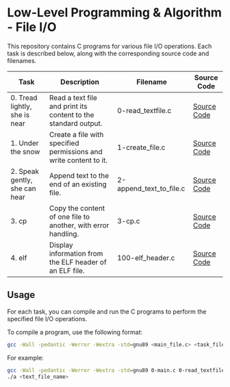 
# Low-Level Programming & Algorithm - File I/O

This repository contains C programs for various file I/O operations. Each task is described below, along with the corresponding source code and filenames.

| Task                             | Description                                                        | Filename                        | Source Code          |
| -------------------------------- | ------------------------------------------------------------------ | ----------------------------      | -------------------------          |
| 0. Tread lightly, she is near     | Read a text file and print its content to the standard output.   | 0-read_textfile.c                 | [Source Code](./0-read_textfile.c) |
| 1. Under the snow                 | Create a file with specified permissions and write content to it. | 1-create_file.c                   | [Source Code](./1-create_file.c) |
| 2. Speak gently, she can hear    | Append text to the end of an existing file.                       | 2-append_text_to_file.c            | [Source Code](./2-append_text_to_file.c) |
| 3. cp                            | Copy the content of one file to another, with error handling.     | 3-cp.c                           | [Source Code](./3-cp.c) |
| 4. elf                           | Display information from the ELF header of an ELF file.           | 100-elf_header.c                  | [Source Code](./100-elf_header.c) |

## Usage

For each task, you can compile and run the C programs to perform the specified file I/O operations.

To compile a program, use the following format:

```bash
gcc -Wall -pedantic -Werror -Wextra -std=gnu89 <main_file.c> <task_file.c> -o <output_binary>
```
For example:
```bash
gcc -Wall -pedantic -Werror -Wextra -std=gnu89 0-main.c 0-read_textfile.c -o a
./a <text_file_name>
```
